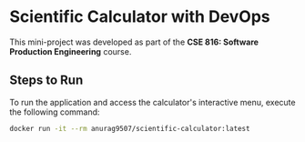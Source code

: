 # Scientific Calculator with DevOps

This mini-project was developed as part of the **CSE 816: Software Production Engineering** course.

## Steps to Run

To run the application and access the calculator's interactive menu, execute the following command:

```bash
docker run -it --rm anurag9507/scientific-calculator:latest
```